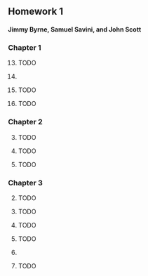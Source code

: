 ##  Homework 1
####  Jimmy Byrne, Samuel Savini, and John Scott


###  Chapter 1
13.  TODO


14.  
  1.  TODO

  2.  TODO


###  Chapter 2
3.  TODO


7.  TODO


14.  TODO


###  Chapter 3
2.  TODO


5.  TODO


9.  TODO


13.  TODO


20.  
  3.  TODO
